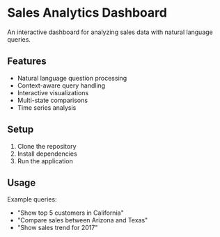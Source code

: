# Sales Analytics Dashboard

An interactive dashboard for analyzing sales data with natural language queries.

## Features
- Natural language question processing
- Context-aware query handling
- Interactive visualizations
- Multi-state comparisons
- Time series analysis

## Setup
1. Clone the repository
2. Install dependencies
3. Run the application

## Usage
Example queries:
- "Show top 5 customers in California"
- "Compare sales between Arizona and Texas"
- "Show sales trend for 2017"
